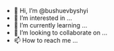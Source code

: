 - 👋 Hi, I’m @bushuevbyshyi
- 👀 I’m interested in ...
- 🌱 I’m currently learning ...
- 💞️ I’m looking to collaborate on ...
- 📫 How to reach me ...

<!---
bushuevbyshyi/bushuevbyshyi is a ✨ special ✨ repository because its `README.md` (this file) appears on your GitHub profile.
You can click the Preview link to take a look at your changes.
--->
